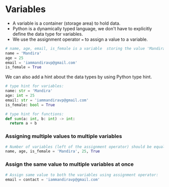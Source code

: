 # **Variables**

- A variable is a container (storage area) to hold data.
- Python is a dynamically typed language, we don't have to explicitly define the data type for variables.
- We use the assignment operator `=` to assign a value to a variable.

```python
# name, age, email, is_female is a variable  storing the value 'Mandira', 25, 'iammandiravp@gmail.com', and True.
name = 'Mandira'
age = 25
email = 'iammandiravp@gmail.com'
is_female = True
```

We can also add a hint about the data types by using Python type hint.
```python
# type hint for variables:
name: str = 'Mandira'
age: int = 25
email: str = 'iammandiravp@gmail.com'
is_female: bool = True

# type hint for functions:
def sum(a: int, b: int) -> int:
  return a + b
```

### **Assigning multiple values to multiple variables**
```python
# Number of variables (left of the assignment operator) should be equal to the number of values (right side of assignment operator)
name, age, is_female = 'Mandira', 25, True
```

### Assign the same value to multiple variables at once
```python
# Assign same value to both the variables using assignment operator:
email = contact = 'iammandiravp@gmail.com'
```
